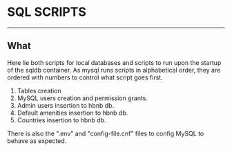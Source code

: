 # SQL SCRIPTS
---

## What
  Here lie both scripts for local databases and scripts to run upon the
startup of the sqldb container. As mysql runs scripts in alphabetical order,
they are ordered with numbers to control what script goes first.

1. Tables creation
2. MySQL users creation and permission grants.
3. Admin users insertion to hbnb db.
4. Default amenities insertion to hbnb db.
5. Countries insertion to hbnb db.

  There is also the ".env" and "config-file.cnf" files to config MySQL to
behave as expected.
